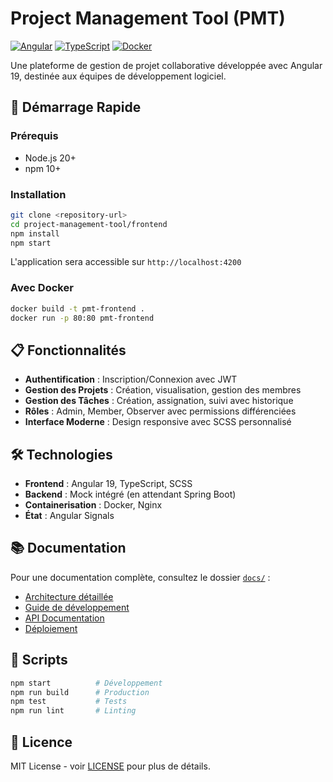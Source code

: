 # Project Management Tool (PMT)

[![Angular](https://img.shields.io/badge/Angular-19.2.5-red.svg)](https://angular.io/)
[![TypeScript](https://img.shields.io/badge/TypeScript-5.5.2-blue.svg)](https://www.typescriptlang.org/)
[![Docker](https://img.shields.io/badge/Docker-Ready-2496ED.svg)](https://www.docker.com/)

Une plateforme de gestion de projet collaborative développée avec Angular 19, destinée aux équipes de développement logiciel.

## 🚀 Démarrage Rapide

### Prérequis
- Node.js 20+
- npm 10+

### Installation
```bash
git clone <repository-url>
cd project-management-tool/frontend
npm install
npm start
```

L'application sera accessible sur `http://localhost:4200`

### Avec Docker
```bash
docker build -t pmt-frontend .
docker run -p 80:80 pmt-frontend
```

## 📋 Fonctionnalités

- **Authentification** : Inscription/Connexion avec JWT
- **Gestion des Projets** : Création, visualisation, gestion des membres
- **Gestion des Tâches** : Création, assignation, suivi avec historique
- **Rôles** : Admin, Member, Observer avec permissions différenciées
- **Interface Moderne** : Design responsive avec SCSS personnalisé

## 🛠️ Technologies

- **Frontend** : Angular 19, TypeScript, SCSS
- **Backend** : Mock intégré (en attendant Spring Boot)
- **Containerisation** : Docker, Nginx
- **État** : Angular Signals

## 📚 Documentation

Pour une documentation complète, consultez le dossier [`docs/`](docs/) :
- [Architecture détaillée](docs/architecture.md)
- [Guide de développement](docs/development.md)
- [API Documentation](docs/api.md)
- [Déploiement](docs/deployment.md)

## 🔧 Scripts

```bash
npm start          # Développement
npm run build      # Production
npm test           # Tests
npm run lint       # Linting
```

## 📄 Licence

MIT License - voir [LICENSE](LICENSE) pour plus de détails.

